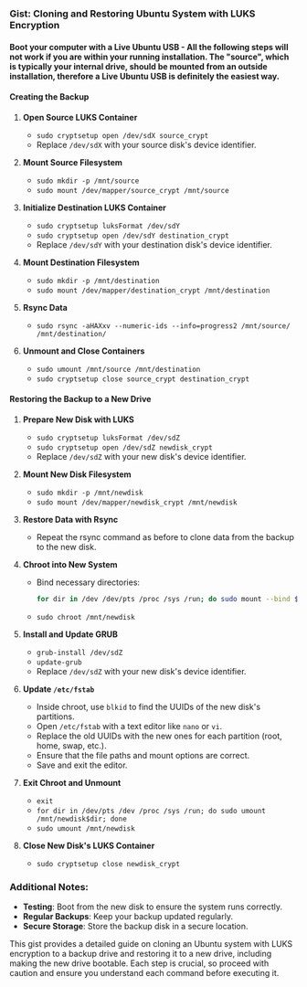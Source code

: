 
### Gist: Cloning and Restoring Ubuntu System with LUKS Encryption

#### Boot your computer with a Live Ubuntu USB - All the following steps will not work if you are within your running installation. The "source", which is typically your internal drive, should be mounted from an outside installation, therefore a Live Ubuntu USB is definitely the easiest way.

#### Creating the Backup


1. **Open Source LUKS Container**
   - `sudo cryptsetup open /dev/sdX source_crypt`
   - Replace `/dev/sdX` with your source disk's device identifier.

2. **Mount Source Filesystem**
   - `sudo mkdir -p /mnt/source`
   - `sudo mount /dev/mapper/source_crypt /mnt/source`

3. **Initialize Destination LUKS Container**
   - `sudo cryptsetup luksFormat /dev/sdY`
   - `sudo cryptsetup open /dev/sdY destination_crypt`
   - Replace `/dev/sdY` with your destination disk's device identifier.

4. **Mount Destination Filesystem**
   - `sudo mkdir -p /mnt/destination`
   - `sudo mount /dev/mapper/destination_crypt /mnt/destination`

5. **Rsync Data**
   - `sudo rsync -aHAXxv --numeric-ids --info=progress2 /mnt/source/ /mnt/destination/`

6. **Unmount and Close Containers**
   - `sudo umount /mnt/source /mnt/destination`
   - `sudo cryptsetup close source_crypt destination_crypt`

#### Restoring the Backup to a New Drive

1. **Prepare New Disk with LUKS**
   - `sudo cryptsetup luksFormat /dev/sdZ`
   - `sudo cryptsetup open /dev/sdZ newdisk_crypt`
   - Replace `/dev/sdZ` with your new disk's device identifier.

2. **Mount New Disk Filesystem**
   - `sudo mkdir -p /mnt/newdisk`
   - `sudo mount /dev/mapper/newdisk_crypt /mnt/newdisk`

3. **Restore Data with Rsync**
   - Repeat the rsync command as before to clone data from the backup to the new disk.

4. **Chroot into New System**
   - Bind necessary directories:
     ```bash
     for dir in /dev /dev/pts /proc /sys /run; do sudo mount --bind $dir /mnt/newdisk$dir; done
     ```
   - `sudo chroot /mnt/newdisk`

5. **Install and Update GRUB**
   - `grub-install /dev/sdZ`
   - `update-grub`
   - Replace `/dev/sdZ` with your new disk's device identifier.

6. **Update `/etc/fstab`**
   - Inside chroot, use `blkid` to find the UUIDs of the new disk's partitions.
   - Open `/etc/fstab` with a text editor like `nano` or `vi`.
   - Replace the old UUIDs with the new ones for each partition (root, home, swap, etc.).
   - Ensure that the file paths and mount options are correct.
   - Save and exit the editor.

7. **Exit Chroot and Unmount**
   - `exit`
   - `for dir in /dev/pts /dev /proc /sys /run; do sudo umount /mnt/newdisk$dir; done`
   - `sudo umount /mnt/newdisk`

8. **Close New Disk's LUKS Container**
   - `sudo cryptsetup close newdisk_crypt`

### Additional Notes:

- **Testing**: Boot from the new disk to ensure the system runs correctly.
- **Regular Backups**: Keep your backup updated regularly.
- **Secure Storage**: Store the backup disk in a secure location.

This gist provides a detailed guide on cloning an Ubuntu system with LUKS encryption to a backup drive and restoring it to a new drive, including making the new drive bootable. Each step is crucial, so proceed with caution and ensure you understand each command before executing it.
